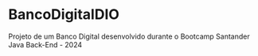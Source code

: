 # BancoDigitalDIO
Projeto de um Banco Digital desenvolvido durante o Bootcamp Santander Java Back-End - 2024
